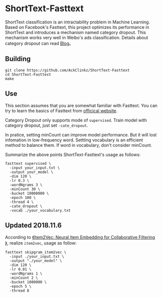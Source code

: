 # ShortText-Fasttext

ShortText classification is an intractability problem in Machine Learning. Based on Facebook's Fasttext, this project optimizes its performance in ShortText and introduces a mechanism named category dropout. This mechanism works very well in Weibo's ads classification. Details about category dropout can read [Blog](https://blog.csdn.net/AckClinkz/article/details/81907903)。

## Building

```shell
git clone https://github.com/AckClinkz/ShortText-Fasttext
cd ShortText-Fasttext
make
```
## Use

This section assumes that you are somewhat familiar with Fasttext. You can try to learn the basics of Fasttext from [officical website](https://github.com/facebookresearch/fastText).

Category Dropout only supports mode of `supervised`. Train model with category dropout, just set `-cate_dropout`.

In pratice, setting minCount can improve model performance. But it will lost infomation in low-frequency word. Settting vocabulary is an efficient method to balance them. If word in vocabulary, don't consider minCount.

Summarize the above points ShortText-Fasttext's usage as follows:

```
fasttext supervised \
  -input your_input.txt \
  -output your_model \
  -dim 120 \
  -lr 0.3 \
  -wordNgrams 3 \
  -minCount 30 \
  -bucket 10000000 \
  -epoch 100 \
  -thread 4 \
  -cate_dropout \
  -vocab ./your_vocabulary.txt
```

## Updated 2018.11.6

According to [《Item2Vec: Neural Item Embedding for Collaborative Filtering 》](https://arxiv.org/vc/arxiv/papers/1603/1603.04259v2.pdf), realize `item2vec`, usage as follow:

```
fasttext skipgram_item2vec \
  -input ./your_input.txt \
  -output "./your_model" \
  -dim 120 \
  -lr 0.01 \
  -wordNgrams 1 \
  -minCount 2 \
  -bucket 1000000 \
  -epoch 5 \
  -thread 8
```
